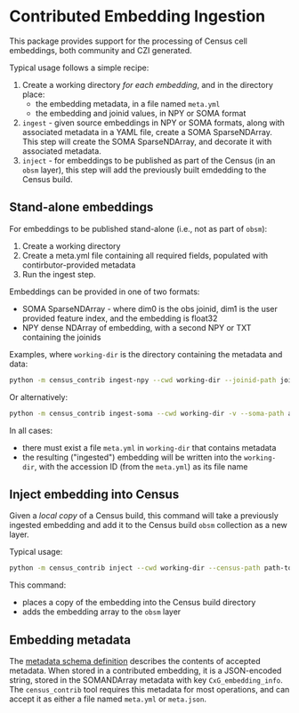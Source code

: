 
# Contributed Embedding Ingestion

This package provides support for the processing of Census cell embeddings, both community and CZI generated.

Typical usage follows a simple recipe:

1. Create a working directory _for each embedding_, and in the directory place:
   * the embedding metadata, in a file named `meta.yml`
   * the embedding and joinid values, in NPY or SOMA format
2. `ingest` - given source embeddings in NPY or SOMA formats, along with associated metadata in a YAML file, create a SOMA SparseNDArray. This step will create the SOMA SparseNDArray, and decorate it with associated metadata.
3. `inject` - for embeddings to be published as part of the Census (in an `obsm` layer), this step will add the previously built emdedding to the Census build.

## Stand-alone embeddings

For embeddings to be published stand-alone (i.e., not as part of `obsm`):

1. Create a working directory
2. Create a meta.yml file containing all required fields, populated with contirbutor-provided metadata
3. Run the ingest step.

Embeddings can be provided in one of two formats:

* SOMA SparseNDArray - where dim0 is the obs joinid, dim1 is the user provided feature index, and the embedding is float32
* NPY dense NDArray of embedding, with a second NPY or TXT containing the joinids

Examples, where `working-dir` is the directory containing the metadata and data:

```bash
python -m census_contrib ingest-npy --cwd working-dir --joinid-path joinids.npy --embedding-path embeddings.npy
```

Or alternatively:

```bash
python -m census_contrib ingest-soma --cwd working-dir -v --soma-path a-sparse-soma-array
```

In all cases:

* there must exist a file `meta.yml` in `working-dir` that contains metadata
* the resulting ("ingested") embedding will be written into the `working-dir`, with the accession ID (from the `meta.yml`) as its file name

## Inject embedding into Census

Given a _local copy_ of a Census build, this command will take a previously ingested embedding and add it to the Census build `obsm` collection as a new layer.

Typical usage:

```bash
python -m census_contrib inject --cwd working-dir --census-path path-to-census-build/soma
```

This command:

* places a copy of the embedding into the Census build directory
* adds the embedding array to the `obsm` layer

## Embedding metadata

The [metadata schema definition](embedding_metadata.md) describes the contents of accepted metadata. When stored in a contributed embedding, it is a JSON-encoded string, stored in the SOMANDArray metadata with key `CxG_embedding_info`. The `census_contrib` tool requires this metadata for most operations, and can accept it as either a file named `meta.yml` or `meta.json`.
